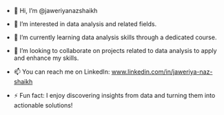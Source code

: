 - 👋 Hi, I’m @jaweriyanazshaikh

- 👀 I’m interested in data analysis and related fields.

- 🌱 I’m currently learning data analysis skills through a dedicated course.

- 💞️ I’m looking to collaborate on projects related to data analysis to apply and enhance my skills.

- 📫 You can reach me on LinkedIn: www.linkedin.com/in/jaweriya-naz-shaikh

- ⚡ Fun fact: I enjoy discovering insights from data and turning them into actionable solutions!
